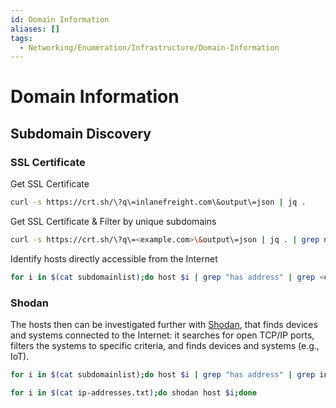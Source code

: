 ```yaml
---
id: Domain Information
aliases: []
tags:
  - Networking/Enumeration/Infrastructure/Domain-Information
---
```


# Domain Information

## Subdomain Discovery

### SSL Certificate

Get SSL Certificate

```sh
curl -s https://crt.sh/\?q\=inlanefreight.com\&output\=json | jq .
```

Get SSL Certificate & Filter by unique subdomains

```sh
curl -s https://crt.sh/\?q\=<example.com>\&output\=json | jq . | grep name | cut -d":" -f2 | grep -v "CN=" | cut -d'"' -f2 | awk '{gsub(/\\n/,"\n");}1;' | sort -ucurl -s https://crt.sh/\?q\=<example.com>\&output\=json | jq . | grep name | cut -d":" -f2 | grep -v "CN=" | cut -d'"' -f2 | awk '{gsub(/\\n/,"\n");}1;' | sort -u
```

Identify hosts directly accessible from the Internet

```sh
for i in $(cat subdomainlist);do host $i | grep "has address" | grep <example.com> | cut -d" " -f1,4;done
```

### Shodan

The hosts then can be investigated further with
[Shodan](https://www.shodan.io/), that finds devices and systems connected to
the Internet: it searches for open TCP/IP ports, filters the systems to specific
criteria, and finds devices and systems (e.g., IoT).

```sh
for i in $(cat subdomainlist);do host $i | grep "has address" | grep inlanefreight.com | cut -d" " -f4 >> ip-addresses.txt;done
```

```sh
for i in $(cat ip-addresses.txt);do shodan host $i;done
```
